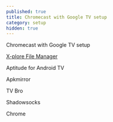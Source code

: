 ```yaml
---
published: true
title: Chromecast with Google TV setup
category: setup
hidden: true
---
```

Chromecast with Google TV setup

[X-plore File Manager](https://play.google.com/store/apps/details?id=com.lonelycatgames.Xplore&hl=en&gl=US)

Aptitude for Android TV

Apkmirror

TV Bro

Shadowsocks

Chrome
